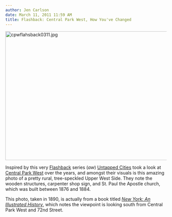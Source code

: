 ```yaml
---
author: Jen Carlson
date: March 11, 2011 11:59 AM
title: Flashback: Central Park West, How You've Changed
---
```


<p><span class="mt-enclosure mt-enclosure-image" style="display: inline;"> <img alt="cpwflahsback0311.jpg" src="https://web.archive.org/web/20110312032628im_/http://gothamist.com/attachments/arts_jen/cpwflahsback0311.jpg" width="640" height="403" class="image-none"> </span></p>

<p>Inspired by this very <a href="https://web.archive.org/web/20110312032628/http://gothamist.com/tags/flashback">Flashback</a> series (<em>aw</em>) <a href="https://web.archive.org/web/20110312032628/http://twitter.com/#!/untappedcities/status/45957527506124801">Untapped Cities</a> took a look at <a href="https://web.archive.org/web/20110312032628/http://newyork.untappedcities.com/2011/03/10/central-park-west-over-the-years/">Central Park West</a> over the years, and amongst their visuals is this amazing photo of a pretty rural, tree-speckled Upper West Side. They note the wooden structures, carpenter shop sign, and St. Paul the Apostle church, which was built between 1876 and 1884. </p>

<p>This photo, taken in 1890, is actually from a book titled <a href="https://web.archive.org/web/20110312032628/http://www.amazon.com/New-York-Illustrated-Ric-Burns/dp/0679454829"><em>New York: An Illustrated History</em></a>, which notes the viewpoint is looking south from Central Park West and 72nd Street.</p>